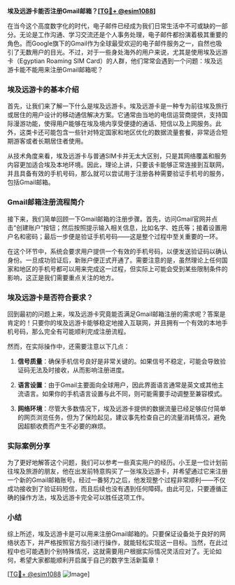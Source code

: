 **埃及远游卡能否注册Gmail邮箱？[[TG💪+ @esim1088](https://t.me/s/esim1088)]**

在当今这个高度数字化的时代，电子邮件已经成为我们日常生活中不可或缺的一部分。无论是工作沟通、学习交流还是个人事务处理，电子邮件都扮演着极其重要的角色。而Google旗下的Gmail作为全球最受欢迎的电子邮件服务之一，自然也吸引了无数用户的目光。不过，对于一些身处海外的用户来说，尤其是使用埃及远游卡（Egyptian Roaming SIM Card）的人群，他们常常会遇到一个问题：埃及远游卡能不能用来注册Gmail邮箱呢？

### 埃及远游卡的基本介绍

首先，让我们来了解一下什么是埃及远游卡。埃及远游卡是一种专为前往埃及旅行或居住的用户设计的移动通信解决方案。它通常由当地的电信运营商提供，支持国际漫游功能，使得用户能够在埃及境内享受便捷的通话、短信以及上网服务。此外，这类卡还可能包含一些针对特定国家和地区优化的数据流量套餐，非常适合短期游客或者长期居住者使用。

从技术角度来看，埃及远游卡与普通SIM卡并无太大区别，只是其网络覆盖和服务内容更加适合埃及本地环境。因此，理论上讲，只要该卡能够正常连接到互联网，并且具备有效的手机号码，那么就可以尝试用于注册各种需要验证手机号的服务，包括Gmail邮箱。

### Gmail邮箱注册流程简介

接下来，我们简单回顾一下Gmail邮箱的注册步骤。首先，访问Gmail官网并点击“创建账户”按钮；然后按照提示输入相关信息，比如名字、姓氏等；接着设置用户名和密码；最后一步便是验证手机号码——这是整个过程中至关重要的一环。

在这个环节中，系统会要求用户提供一个有效的手机号码，以便发送验证码以确认身份。一旦成功验证后，新账户便正式开通了。需要注意的是，虽然理论上任何国家和地区的手机号都可以用来完成这一过程，但实际上可能会受到某些限制条件的影响，这正是我们需要重点关注的地方。

### 埃及远游卡是否符合要求？

回到最初的问题上来，埃及远游卡究竟能否满足Gmail邮箱注册的需求呢？答案是肯定的！只要你的埃及远游卡能够稳定地接入互联网，并且拥有一个有效的本地手机号码，那么完全有可能顺利完成注册流程。

然而，在实际操作中，还需要注意以下几点：

1. **信号质量**：确保手机信号良好是非常关键的。如果信号不稳定，可能会导致验证码无法及时接收，从而影响注册进度。
   
2. **语言设置**：由于Gmail主要面向全球用户，因此界面语言通常是英文或其他主流语言。如果你的手机语言设置与此不同，则可能需要手动调整至兼容模式。
   
3. **网络环境**：尽管大多数情况下，埃及远游卡提供的数据流量已经足够应付简单的网页浏览任务，但为了保险起见，建议事先检查自己的流量消耗情况，避免因超额收费而产生不必要的麻烦。

### 实际案例分享

为了更好地解答这个问题，我们可以参考一些真实用户的经历。小王是一位计划前往埃及旅游的朋友，他在出发前特意购买了一张埃及远游卡，并希望通过它来注册一个新的Gmail邮箱账号。经过一番努力之后，他发现整个过程非常顺利——不仅成功接收到了验证码短信，而且后续也没有遇到任何障碍。由此可见，只要遵循正确的操作方法，埃及远游卡完全可以胜任这项工作。

### 小结

综上所述，埃及远游卡是可以用来注册Gmail邮箱的。只要保证设备处于良好的网络状态下，并严格按照官方指引进行操作，就能轻松实现这一目标。当然，在此过程中也可能遇到个别特殊情况，这就需要用户根据实际情况灵活应对了。无论如何，希望大家都能顺利开启属于自己的数字生活新篇章！

[[TG💪+ @esim1088](https://t.me/s/esim1088) ![Image](https://i.postimg.cc/4NQfJmqS/Snipaste-2025-05-13-00-14-12.png)]